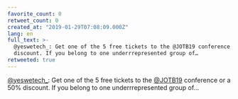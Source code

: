 ```yaml
---
favorite_count: 0
retweet_count: 0
created_at: "2019-01-29T07:08:09.000Z"
lang: en
full_text: >-
  @yeswetech_: Get one of the 5 free tickets to the @JOTB19 conference or a 50%
  discount. If you belong to one underrrepresented group of…
retweeted: true
---
```


[@yeswetech\_](https://twitter.com/yeswetech_): Get one of the 5 free tickets to
the [@JOTB19](https://twitter.com/JOTB19) conference or a 50% discount. If you
belong to one underrrepresented group of…
